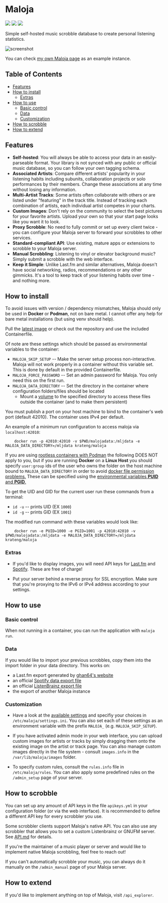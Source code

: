 # Maloja

[![](https://img.shields.io/github/v/tag/krateng/maloja?label=GitHub&style=for-the-badge&logo=github&logoColor=white)](https://github.com/krateng/maloja)
[![](https://img.shields.io/pypi/v/malojaserver?label=PyPI&style=for-the-badge&logo=pypi&logoColor=white)](https://pypi.org/project/malojaserver/)
[![](https://img.shields.io/docker/v/krateng/maloja?label=Dockerhub&style=for-the-badge&logo=docker&logoColor=white)](https://hub.docker.com/r/krateng/maloja)

Simple self-hosted music scrobble database to create personal listening statistics.

![screenshot](https://raw.githubusercontent.com/krateng/maloja/master/screenshot.png)

You can check [my own Maloja page](https://maloja.krateng.ch) as an example instance.


## Table of Contents
* [Features](#features)
* [How to install](#how-to-install)
	* [Extras](#extras)
* [How to use](#how-to-use)
	* [Basic control](#basic-control)
	* [Data](#data)
	* [Customization](#customization)
* [How to scrobble](#how-to-scrobble)
* [How to extend](#how-to-extend)

## Features

* **Self-hosted**: You will always be able to access your data in an easily-parseable format. Your library is not synced with any public or official music database, so you can follow your own tagging schema.
* **Associated Artists**: Compare different artists' popularity in your listening habits including subunits, collaboration projects or solo performances by their members. Change these associations at any time without losing any information.
* **Multi-Artist Tracks**: Some artists often collaborate with others or are listed under "featuring" in the track title. Instead of tracking each combination of artists, each individual artist competes in your charts.
* **Custom Images**: Don't rely on the community to select the best pictures for your favorite artists. Upload your own so that your start page looks like you want it to look.
* **Proxy Scrobble**: No need to fully commit or set up every client twice - you can configure your Maloja server to forward your scrobbles to other services.
* **Standard-compliant API**: Use existing, mature apps or extensions to scrobble to your Maloja server.
* **Manual Scrobbling**: Listening to vinyl or elevator background music? Simply submit a scrobble with the web interface.
* **Keep it Simple**: Unlike Last.fm and similar alternatives, Maloja doesn't have social networking, radios, recommendations or any other gimmicks. It's a tool to keep track of your listening habits over time - and nothing more.


## How to install

To avoid issues with version / dependency mismatches, Maloja should only be used in **Docker** or **Podman**, not on bare metal.
I cannot offer any help for bare metal installations (but using venv should help).

Pull the [latest image](https://hub.docker.com/r/krateng/maloja) or check out the repository and use the included Containerfile.

Of note are these settings which should be passed as environmental variables to the container:

* `MALOJA_SKIP_SETUP` -- Make the server setup process non-interactive. Maloja will not work properly in a container without this variable set. This is done by default in the provided Containerfile.
* `MALOJA_FORCE_PASSWORD` -- Set an admin password for Maloja. You only need this on the first run.
* `MALOJA_DATA_DIRECTORY` -- Set the directory in the container where configuration folders/files should be located
	* Mount a [volume](https://docs.docker.com/engine/reference/builder/#volume) to the specified directory to access these files outside the container (and to make them persistent)

You must publish a port on your host machine to bind to the container's web port (default 42010). The container uses IPv4 per default.

An example of a minimum run configuration to access maloja via `localhost:42010`:

```console
	docker run -p 42010:42010 -v $PWD/malojadata:/mljdata -e MALOJA_DATA_DIRECTORY=/mljdata krateng/maloja
```

If you are using [rootless containers with Podman](https://developers.redhat.com/blog/2020/09/25/rootless-containers-with-podman-the-basics#why_podman_) the following DOES NOT apply to you, but if you are running **Docker** on a **Linux Host** you should specify `user:group` ids of the user who owns the folder on the host machine bound to `MALOJA_DATA_DIRECTORY` in order to avoid [docker file permission problems.](https://ikriv.com/blog/?p=4698) These can be specified using the [environmental variables **PUID** and **PGID**.](https://docs.linuxserver.io/general/understanding-puid-and-pgid)

To get the UID and GID for the current user run these commands from a terminal:

* `id -u` -- prints UID (EX `1000`)
* `id -g` -- prints GID (EX `1001`)

The modified run command with these variables would look like:

```console
	docker run -e PUID=1000 -e PGID=1001 -p 42010:42010 -v $PWD/malojadata:/mljdata -e MALOJA_DATA_DIRECTORY=/mljdata krateng/maloja
```


### Extras

* If you'd like to display images, you will need API keys for [Last.fm](https://www.last.fm/api/account/create) and [Spotify](https://developer.spotify.com/dashboard/applications). These are free of charge!

* Put your server behind a reverse proxy for SSL encryption. Make sure that you're proxying to the IPv6 or IPv4 address according to your settings.


## How to use

### Basic control

When not running in a container, you can run the application with `maloja run`.


### Data

If you would like to import your previous scrobbles, copy them into the import folder in your data directory. This works on:

* a Last.fm export generated by [ghan64's website](https://lastfm.ghan.nl/export/)
* an official [Spotify data export file](https://www.spotify.com/us/account/privacy/)
* an official [ListenBrainz export file](https://listenbrainz.org/profile/export/)
* the export of another Maloja instance

### Customization

* Have a look at the [available settings](settings.md) and specifiy your choices in `/etc/maloja/settings.ini`. You can also set each of these settings as an environment variable with the prefix `MALOJA_` (e.g. `MALOJA_SKIP_SETUP`).

* If you have activated admin mode in your web interface, you can upload custom images for artists or tracks by simply dragging them onto the existing image on the artist or track page. You can also manage custom images directly in the file system - consult `images.info` in the `/var/lib/maloja/images` folder.

* To specify custom rules, consult the `rules.info` file in `/etc/maloja/rules`. You can also apply some predefined rules on the `/admin_setup` page of your server.


## How to scrobble

You can set up any amount of API keys in the file `apikeys.yml` in your configuration folder (or via the web interface). It is recommended to define a different API key for every scrobbler you use.

Some scrobbler clients support Maloja's native API. You can also use any scrobbler that allows you to set a custom Listenbrainz or GNUFM server. See [API.md](API.md) for details.

If you're the maintainer of a music player or server and would like to implement native Maloja scrobbling, feel free to reach out!

If you can't automatically scrobble your music, you can always do it manually on the `/admin_manual` page of your Maloja server.


## How to extend

If you'd like to implement anything on top of Maloja, visit `/api_explorer`.
